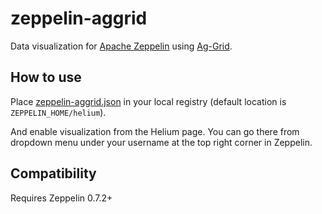 zeppelin-aggrid
===============

Data visualization for [Apache Zeppelin](http://zeppelin.apache.org) using [Ag-Grid](https://www.ag-grid.com).


## How to use

Place [zeppelin-aggrid.json](https://github.com/menix/zeppelin-aggrid/blob/master/zeppelin-aggrid.json) in your local registry (default location is `ZEPPELIN_HOME/helium`).

And enable visualization from the Helium page. You can go there from dropdown menu under your username at the top right corner in Zeppelin.


## Compatibility

Requires Zeppelin 0.7.2+
